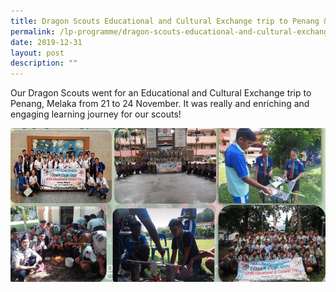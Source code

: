 ```yaml
---
title: Dragon Scouts Educational and Cultural Exchange trip to Penang & Melaka
permalink: /lp-programme/dragon-scouts-educational-and-cultural-exchange-trip-to-penang-melaka/
date: 2019-12-31
layout: post
description: ""
---
```

Our Dragon Scouts went for an Educational and Cultural Exchange trip to Penang, Melaka from 21 to 24 November. It was really and enriching and engaging learning journey for our scouts!

![Dragon Scouts Educational and Cultural Exchange trip to Penang & Melaka](/images/Scout.jpeg)